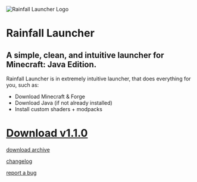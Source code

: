 ![Rainfall Launcher Logo](https://u.cubeupload.com/4x2mc/rf150.png)
# **Rainfall Launcher**
## A simple, clean, and intuitive launcher for Minecraft: Java Edition.
Rainfall Launcher is in extremely intuitive launcher, that does everything for you, such as:

 - Download Minecraft & Forge
 - Download Java (if not already installed)
 - Install custom shaders + modpacks

# [Download **v1.1.0**](https://rainfallmc.github.io/download/110)
[download archive](https://rainfallmc.github.io/download/l)

[changelog](https://rainfallmc.github.io/changelog/l/110)

[report a bug](https://rainfallmc.github.io/policies/l/security)


